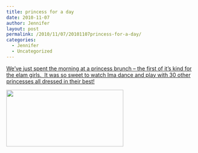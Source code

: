 ```yaml
---
title: princess for a day
date: 2010-11-07
author: Jennifer
layout: post
permalink: /2010/11/07/20101107princess-for-a-day/
categories:
  - Jennifer
  - Uncategorized
---
```

[We&#8217;ve just spent the morning at a princess brunch &#8211; the first of it&#8217;s kind for the elam girls.  It was so sweet to watch Ima dance and play with 30 other princesses all dressed in their best!](http://www.flickr.com/photos/jenniferandJennifers_photos/sets/72157625208034989/)

[<img title="IMG_0485" height="150" alt="" width="310" class="alignnone size-thumbnail wp-image-923" src="http://static.squarespace.com/static/50db6bb3e4b015296cd43789/50dfa5b1e4b0dc6320e0b5ea/50dfa5b3e4b0dc6320e0b80d/1289129104000/?format=original" />](http://www.flickr.com/photos/jenniferandJennifers_photos/sets/72157625208034989/)
